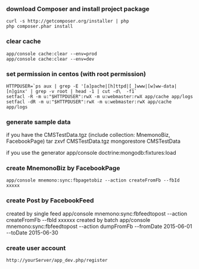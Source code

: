 ### download Composer and install project package
    curl -s http://getcomposer.org/installer | php
    php composer.phar install

### clear cache
    app/console cache:clear --env=prod
    app/console cache:clear --env=dev

### set permission in centos (with root permission)
    HTTPDUSER=`ps aux | grep -E '[a]pache|[h]ttpd|[_]www|[w]ww-data|[n]ginx' | grep -v root | head -1 | cut -d\  -f1`
    setfacl -R -m u:"$HTTPDUSER":rwX -m u:webmaster:rwX app/cache app/logs
    setfacl -dR -m u:"$HTTPDUSER":rwX -m u:webmaster:rwX app/cache app/logs

### generate sample data
if you have the CMSTestData.tgz (include collection: MnemonoBiz, FacebookPage)
    tar zxvf CMSTestData.tgz
    mongorestore CMSTestData

if you use the generator
    app/console doctrine:mongodb:fixtures:load

### create MnemonoBiz by FacebookPage
    app/console mnemono:sync:fbpagetobiz --action createFromFb --fbId xxxxx

### create Post by FacebookFeed
created by single feed
    app/console mnemono:sync:fbfeedtopost --action createFromFb --fbId xxxxxx
created by batch
    app/console mnemono:sync:fbfeedtopost --action dumpFromFb --fromDate 2015-06-01 --toDate 2015-06-30

### create user account
    http://yourServer/app_dev.php/register